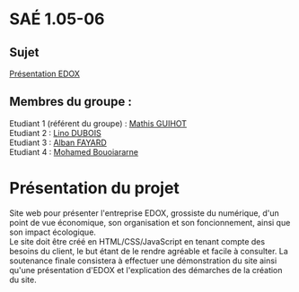 # SAÉ 1.05-06

## Sujet

[Présentation EDOX](https://gmathix.github.io/presentation-edox/)

## Membres du groupe :

Etudiant 1 (référent du groupe) : [Mathis GUIHOT](mailto:mathis.guihot@edu.umlp.fr?subject=SAE_1_05_06)  
Etudiant 2 : [Lino DUBOIS](mailto:lino.dubois@edu.umlp.fr?subject=SAE_1_05_06)  
Etudiant 3 : [Alban FAYARD](mailto:alban.fayard@edu.umlp.fr?subject=SAE_1_05_06)  
Etudiant 4 : [Mohamed Bouoiararne](mailto:mohamed.bouoiararne@edu.umlp.fr?subject=SAE_1_05_06)  

# Présentation du projet

Site web pour présenter l'entreprise EDOX, grossiste du numérique, d'un point de vue économique, son organisation et son foncionnement, ainsi que son impact écologique.  
Le site doit être créé en HTML/CSS/JavaScript en tenant compte des besoins du client, le but étant de le rendre agréable et facile à consulter. 
La soutenance finale consistera à effectuer une démonstration du site ainsi qu'une présentation d'EDOX et l'explication des démarches de la création du site.
